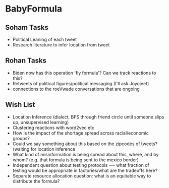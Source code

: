 # BabyFormula

## Soham Tasks
- Political Leaning of each tweet
- Research literature to infer location from tweet


## Rohan Tasks
- Biden now has this operation 'fly formula'? Can we track reactions to this? 
- Retweets of political figures/political messaging (I'll ask Joyojeet)
- connections to the roeVwade conversations that are ongoing

## Wish List
- Location Inference (dialect, BFS through friend circle until someone slips up, unsupervised learning)
- Clustering reactions with word2vec etc
- How is the impact of the shortage spread across racial/economic groups?
- Could we say something about this based on the zipcodes of tweets? (waiting for location inference
- What kind of misinformation is being spread about this, where, and by whom? (e.g. that formula is being sent to the mexico border)
- Independent question about testing protocols --- what fraction of testing would be appropriate in factories/what are the tradeoffs here? 
- Separate resource allocation question: what is an equitable way to distribute the formula?
